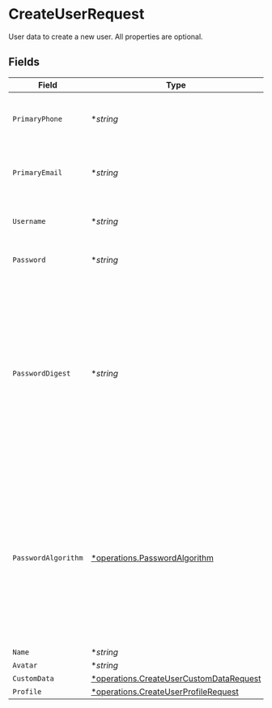 # CreateUserRequest

User data to create a new user. All properties are optional.


## Fields

| Field                                                                                                                                                                                                                                                                          | Type                                                                                                                                                                                                                                                                           | Required                                                                                                                                                                                                                                                                       | Description                                                                                                                                                                                                                                                                    |
| ------------------------------------------------------------------------------------------------------------------------------------------------------------------------------------------------------------------------------------------------------------------------------ | ------------------------------------------------------------------------------------------------------------------------------------------------------------------------------------------------------------------------------------------------------------------------------ | ------------------------------------------------------------------------------------------------------------------------------------------------------------------------------------------------------------------------------------------------------------------------------ | ------------------------------------------------------------------------------------------------------------------------------------------------------------------------------------------------------------------------------------------------------------------------------ |
| `PrimaryPhone`                                                                                                                                                                                                                                                                 | **string*                                                                                                                                                                                                                                                                      | :heavy_minus_sign:                                                                                                                                                                                                                                                             | Primary phone number for the user. It should be unique across all users.                                                                                                                                                                                                       |
| `PrimaryEmail`                                                                                                                                                                                                                                                                 | **string*                                                                                                                                                                                                                                                                      | :heavy_minus_sign:                                                                                                                                                                                                                                                             | Primary email address for the user. It should be unique across all users.                                                                                                                                                                                                      |
| `Username`                                                                                                                                                                                                                                                                     | **string*                                                                                                                                                                                                                                                                      | :heavy_minus_sign:                                                                                                                                                                                                                                                             | Username for the user. It should be unique across all users.                                                                                                                                                                                                                   |
| `Password`                                                                                                                                                                                                                                                                     | **string*                                                                                                                                                                                                                                                                      | :heavy_minus_sign:                                                                                                                                                                                                                                                             | Plain text password for the user.                                                                                                                                                                                                                                              |
| `PasswordDigest`                                                                                                                                                                                                                                                               | **string*                                                                                                                                                                                                                                                                      | :heavy_minus_sign:                                                                                                                                                                                                                                                             | In case you already have the password digests and not the passwords, you can use them for the newly created user via this property. The value should be generated with one of the supported algorithms. The algorithm can be specified using the `passwordAlgorithm` property. |
| `PasswordAlgorithm`                                                                                                                                                                                                                                                            | [*operations.PasswordAlgorithm](../../models/operations/passwordalgorithm.md)                                                                                                                                                                                                  | :heavy_minus_sign:                                                                                                                                                                                                                                                             | The hash algorithm used for the password. It should be one of the supported algorithms: argon2, md5, sha1, sha256. Should the encryption algorithm differ from argon2, it will automatically be upgraded to argon2 upon the user's next sign-in.                               |
| `Name`                                                                                                                                                                                                                                                                         | **string*                                                                                                                                                                                                                                                                      | :heavy_minus_sign:                                                                                                                                                                                                                                                             | N/A                                                                                                                                                                                                                                                                            |
| `Avatar`                                                                                                                                                                                                                                                                       | **string*                                                                                                                                                                                                                                                                      | :heavy_minus_sign:                                                                                                                                                                                                                                                             | N/A                                                                                                                                                                                                                                                                            |
| `CustomData`                                                                                                                                                                                                                                                                   | [*operations.CreateUserCustomDataRequest](../../models/operations/createusercustomdatarequest.md)                                                                                                                                                                              | :heavy_minus_sign:                                                                                                                                                                                                                                                             | arbitrary                                                                                                                                                                                                                                                                      |
| `Profile`                                                                                                                                                                                                                                                                      | [*operations.CreateUserProfileRequest](../../models/operations/createuserprofilerequest.md)                                                                                                                                                                                    | :heavy_minus_sign:                                                                                                                                                                                                                                                             | N/A                                                                                                                                                                                                                                                                            |